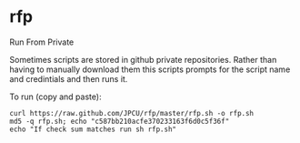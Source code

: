 rfp
===

Run From Private

Sometimes scripts are stored in github private repositories. Rather than having to manually download them this scripts prompts for the script name and credintials and then runs it.

To run (copy and paste):

    curl https://raw.github.com/JPCU/rfp/master/rfp.sh -o rfp.sh
    md5 -q rfp.sh; echo "c587bb210acfe370233163f6d0c5f36f"
    echo "If check sum matches run sh rfp.sh"

